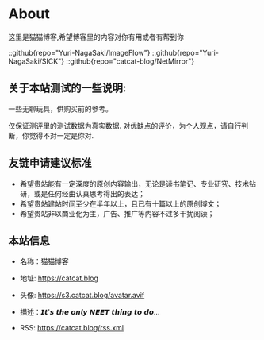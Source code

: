 # About
这里是猫猫博客,希望博客里的内容对你有用或者有帮到你

::github{repo="Yuri-NagaSaki/ImageFlow"}
::github{repo="Yuri-NagaSaki/SICK"}
::github{repo="catcat-blog/NetMirror"}

## 关于本站测试的一些说明:
一些无聊玩具，供购买前的参考。

仅保证测评里的测试数据为真实数据.
对优缺点的评价，为个人观点，请自行判断，你觉得不对一定是你对.


## 友链申请建议标准
- 希望贵站能有一定深度的原创内容输出，无论是读书笔记、专业研究、技术钻研，或是任何经由认真思考得出的表达；
- 希望贵站建站时间至少在半年以上，且已有十篇以上的原创博文；
- 希望贵站非以商业化为主，广告、推广等内容不过多干扰阅读；

## 本站信息
- 名称：猫猫博客

- 地址: https://catcat.blog

- 头像: https://s3.catcat.blog/avatar.avif

- 描述：𝙄𝙩'𝙨 𝙩𝙝𝙚 𝙤𝙣𝙡𝙮 𝙉𝙀𝙀𝙏 𝙩𝙝𝙞𝙣𝙜 𝙩𝙤 𝙙𝙤…

- RSS: https://catcat.blog/rss.xml
